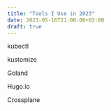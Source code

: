 ```yaml
---
title: "Tools I Use in 2023"
date: 2023-05-16T21:00:00+03:00
draft: true
---
```


kubectl

kustomize

Goland

Hugo.io

Crossplane
